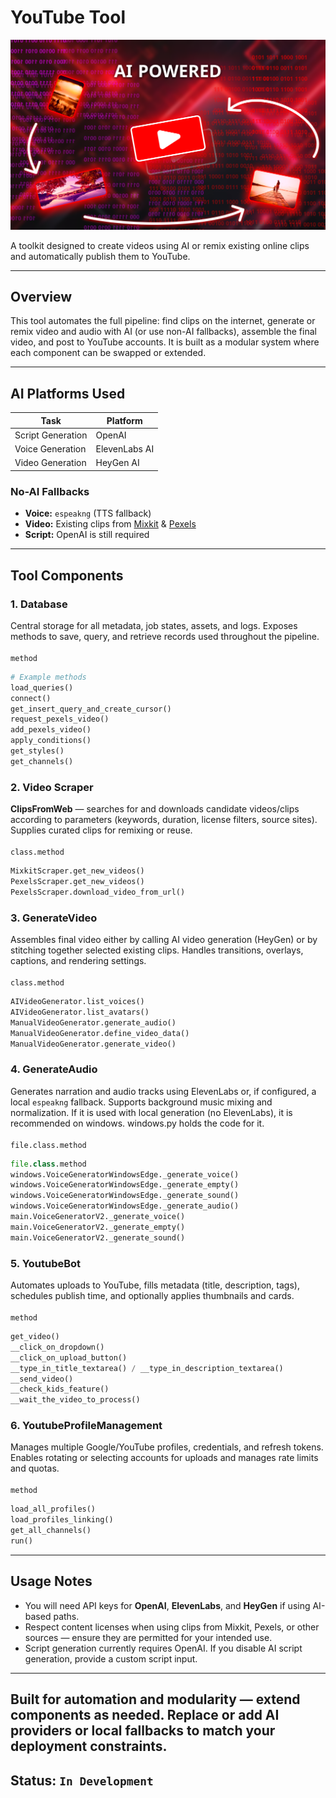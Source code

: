 # YouTube Tool

![YouTube Tool Banner](/YoutubeAutomationToolBanner.png)

A toolkit designed to create videos using AI or remix existing online clips and automatically publish them to YouTube.

---

## Overview

This tool automates the full pipeline: find clips on the internet, generate or remix video and audio with AI (or use non-AI fallbacks), assemble the final video, and post to YouTube accounts. It is built as a modular system where each component can be swapped or extended.

---

## AI Platforms Used

| Task              | Platform      |
| ----------------- | ------------- |
| Script Generation | OpenAI        |
| Voice Generation  | ElevenLabs AI |
| Video Generation  | HeyGen AI     |

### No-AI Fallbacks

* **Voice:** `espeakng` (TTS fallback)
* **Video:** Existing clips from [Mixkit](https://mixkit.co/) & [Pexels](https://pexels.com/)
* **Script:** OpenAI is still required

---

## Tool Components

### 1. Database

Central storage for all metadata, job states, assets, and logs. Exposes methods to save, query, and retrieve records used throughout the pipeline. </br></br>
`method`
```python
# Example methods
load_queries()
connect()
get_insert_query_and_create_cursor()
request_pexels_video()
add_pexels_video()
apply_conditions()
get_styles()
get_channels()
```

### 2. Video Scraper

**ClipsFromWeb** — searches for and downloads candidate videos/clips according to parameters (keywords, duration, license filters, source sites). Supplies curated clips for remixing or reuse. </br></br>
`class.method`
```python
MixkitScraper.get_new_videos()
PexelsScraper.get_new_videos()
PexelsScraper.download_video_from_url()
```

### 3. GenerateVideo

Assembles final video either by calling AI video generation (HeyGen) or by stitching together selected existing clips. Handles transitions, overlays, captions, and rendering settings. </br></br>
`class.method`
```python
AIVideoGenerator.list_voices()
AIVideoGenerator.list_avatars()
ManualVideoGenerator.generate_audio()
ManualVideoGenerator.define_video_data()
ManualVideoGenerator.generate_video()
```

### 4. GenerateAudio

Generates narration and audio tracks using ElevenLabs or, if configured, a local `espeakng` fallback. Supports background music mixing and normalization.
If it is used with local generation (no ElevenLabs), it is recommended on windows. windows.py holds the code for it. </br></br>
`file.class.method`
```python
file.class.method
windows.VoiceGeneratorWindowsEdge._generate_voice()
windows.VoiceGeneratorWindowsEdge._generate_empty()
windows.VoiceGeneratorWindowsEdge._generate_sound()
windows.VoiceGeneratorWindowsEdge._generate_audio()
main.VoiceGeneratorV2._generate_voice()
main.VoiceGeneratorV2._generate_empty()
main.VoiceGeneratorV2._generate_sound()
```

### 5. YoutubeBot

Automates uploads to YouTube, fills metadata (title, description, tags), schedules publish time, and optionally applies thumbnails and cards. </br></br>
`method`

```python
get_video()
__click_on_dropdown()
__click_on_upload_button()
__type_in_title_textarea() / __type_in_description_textarea()
__send_video()
__check_kids_feature()
__wait_the_video_to_process()
```

### 6. YoutubeProfileManagement

Manages multiple Google/YouTube profiles, credentials, and refresh tokens. Enables rotating or selecting accounts for uploads and manages rate limits and quotas.</br></br>
`method`

```python
load_all_profiles()
load_profiles_linking()
get_all_channels()
run()
```

---

## Usage Notes

* You will need API keys for **OpenAI**, **ElevenLabs**, and **HeyGen** if using AI-based paths.
* Respect content licenses when using clips from Mixkit, Pexels, or other sources — ensure they are permitted for your intended use.
* Script generation currently requires OpenAI. If you disable AI script generation, provide a custom script input.

---

Built for automation and modularity — extend components as needed. Replace or add AI providers or local fallbacks to match your deployment constraints.
---
## Status: ```In Development```
